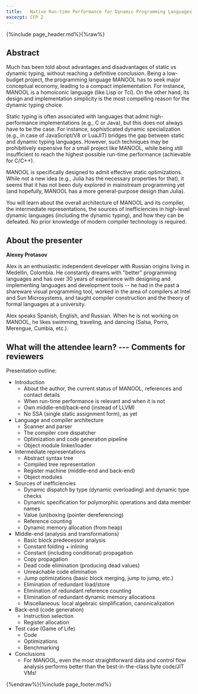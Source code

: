 ```yaml
---
title:   Native Run-time Performance for Dynamic Programming Languages
excerpt: CFP 2
---
```


{%include page_header.md%}{%raw%}


Abstract
----------------------------------------------------------------------------------------------------------------------------------------------------------------

Much has been told about advantages and disadvantages of static vs dynamic typing, without reaching a definitive conclusion. Being a low-budget project, the
programming language MANOOL has to seek major conceptual economy, leading to a compact implementation. For instance, MANOOL is a homoiconic language (like Lisp
or Tcl). On the other hand, its design and implementation simplicity is the most compelling reason for the dynamic typing choice.

Static typing is often associated with languages that admit high-performance implementations (e.g., C or Java), but this does not always have to be the case.
For instance, sophisticated dynamic specialization (e.g., in case of JavaScript/V8 or LuaJIT) bridges the gap between static and dynamic typing languages.
However, such techniques may be prohibitively expensive for a small project like MANOOL, while being still insufficient to reach the highest possible run-time
performance (achievable for C/C++).

MANOOL is specifically designed to admit effective static optimizations. While not a new idea (e.g., Julia has the necessary properties for that), it seems that
it has not been duly explored in mainstream programming yet (and hopefully, MANOOL has a more general-purpose design than Julia).

You will learn about the overall architecture of MANOOL and its compiler, the intermediate representations, the sources of inefficiencies in high-level dynamic
languages (including the dynamic typing), and how they can be defeated. No prior knowledge of modern compiler technology is required.

About the presenter
----------------------------------------------------------------------------------------------------------------------------------------------------------------

**Alexey Protasov**

Alex is an enthusiastic independent developer with Russian origins living in Medellin, Colombia. He constantly dreams with "better" programming languages and
has over 30 years of experience with designing and implementing languages and development tools -- he had in the past a shareware visual programming tool,
worked in the area of compilers at Intel and Sun Microsystems, and taught compiler construction and the theory of formal languages at a university.

Alex speaks Spanish, English, and Russian. When he is not working on MANOOL, he likes swimming, traveling, and dancing (Salsa, Porro, Merengue, Cumbia, etc.).

What will the attendee learn? --- Comments for reviewers
----------------------------------------------------------------------------------------------------------------------------------------------------------------

Presentation outline:

* Introduction
  * About the author, the current status of MANOOL, references and contact details
  * When run-time performance is relevant and when it is not
  * Own middle-end/back-end (instead of LLVM)
  * No SSA (single static assignment form), as yet
* Language and compiler architecture
  * Scanner and parser
  * The compiler core dispatcher
  * Optimization and code generation pipeline
  * Object module linker/loader
* Intermediate representations
  * Abstract syntax tree
  * Compiled tree representation
  * Register machine (middle-end and back-end)
  * Object modules
* Sources of inefficiencies
  * Dynamic dispatch by type (dynamic overloading) and dynamic type checks
  * Dynamic specification for polymorphic operations and data member names
  * Value (un)boxing (pointer dereferencing)
  * Reference counting
  * Dynamic memory allocation (from heap)
* Middle-end (analysis and transformations)
  * Basic block predecessor analysis
  * Constant folding + inlining
  * Constant (including conditional) propagation
  * Copy propagation
  * Dead code elimination (producing dead values)
  * Unreachable code elimination
  * Jump optimizations (basic block merging, jump to jump, etc.)
  * Elimination of redundant load/store
  * Elimination of redundant reference counting
  * Elimination of redundant dynamic memory allocations
  * Miscellaneous: local algebraic simplification, canonicalization
* Back-end (code generation)
  * Instruction selection
  * Register allocation
* Test case (Game of Life)
  * Code
  * Optimizations
  * Benchmarking
* Conclusions
  * For MANOOL, even the most straightforward data and control flow analysis performs better than the best-in-the-class byte code/JIT VMs!


{%endraw%}{%include page_footer.md%}
